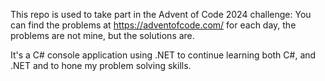 This repo is used to take part in the Advent of Code 2024 challenge: 
You can find the problems at https://adventofcode.com/ for each day, the problems are not mine, but the solutions are.

It's a C# console application using .NET to continue learning both C#, and .NET and to hone my problem solving skills.
